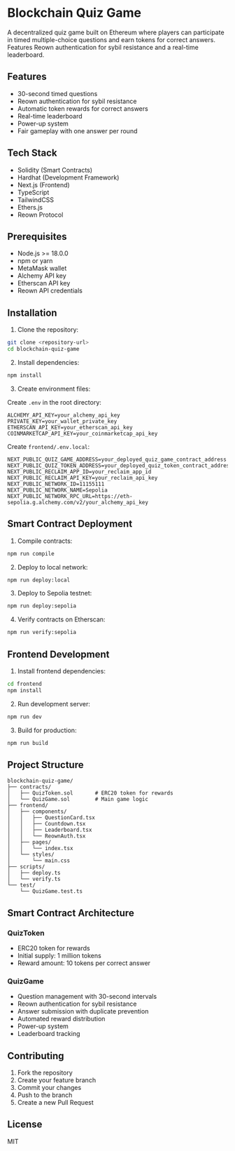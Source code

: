 # Blockchain Quiz Game

A decentralized quiz game built on Ethereum where players can participate in timed multiple-choice questions and earn tokens for correct answers. Features Reown authentication for sybil resistance and a real-time leaderboard.

## Features

- 30-second timed questions
- Reown authentication for sybil resistance
- Automatic token rewards for correct answers
- Real-time leaderboard
- Power-up system
- Fair gameplay with one answer per round

## Tech Stack

- Solidity (Smart Contracts)
- Hardhat (Development Framework)
- Next.js (Frontend)
- TypeScript
- TailwindCSS
- Ethers.js
- Reown Protocol

## Prerequisites

- Node.js >= 18.0.0
- npm or yarn
- MetaMask wallet
- Alchemy API key
- Etherscan API key
- Reown API credentials

## Installation

1. Clone the repository:
```bash
git clone <repository-url>
cd blockchain-quiz-game
```

2. Install dependencies:
```bash
npm install
```

3. Create environment files:

Create `.env` in the root directory:
```
ALCHEMY_API_KEY=your_alchemy_api_key
PRIVATE_KEY=your_wallet_private_key
ETHERSCAN_API_KEY=your_etherscan_api_key
COINMARKETCAP_API_KEY=your_coinmarketcap_api_key
```

Create `frontend/.env.local`:
```
NEXT_PUBLIC_QUIZ_GAME_ADDRESS=your_deployed_quiz_game_contract_address
NEXT_PUBLIC_QUIZ_TOKEN_ADDRESS=your_deployed_quiz_token_contract_address
NEXT_PUBLIC_RECLAIM_APP_ID=your_reclaim_app_id
NEXT_PUBLIC_RECLAIM_API_KEY=your_reclaim_api_key
NEXT_PUBLIC_NETWORK_ID=11155111
NEXT_PUBLIC_NETWORK_NAME=Sepolia
NEXT_PUBLIC_NETWORK_RPC_URL=https://eth-sepolia.g.alchemy.com/v2/your_alchemy_api_key
```

## Smart Contract Deployment

1. Compile contracts:
```bash
npm run compile
```

2. Deploy to local network:
```bash
npm run deploy:local
```

3. Deploy to Sepolia testnet:
```bash
npm run deploy:sepolia
```

4. Verify contracts on Etherscan:
```bash
npm run verify:sepolia
```

## Frontend Development

1. Install frontend dependencies:
```bash
cd frontend
npm install
```

2. Run development server:
```bash
npm run dev
```

3. Build for production:
```bash
npm run build
```

## Project Structure

```
blockchain-quiz-game/
├── contracts/
│   ├── QuizToken.sol       # ERC20 token for rewards
│   └── QuizGame.sol        # Main game logic
├── frontend/
│   ├── components/
│   │   ├── QuestionCard.tsx
│   │   ├── Countdown.tsx
│   │   ├── Leaderboard.tsx
│   │   └── ReownAuth.tsx
│   ├── pages/
│   │   └── index.tsx
│   └── styles/
│       └── main.css
├── scripts/
│   ├── deploy.ts
│   └── verify.ts
└── test/
    └── QuizGame.test.ts
```

## Smart Contract Architecture

### QuizToken
- ERC20 token for rewards
- Initial supply: 1 million tokens
- Reward amount: 10 tokens per correct answer

### QuizGame
- Question management with 30-second intervals
- Reown authentication for sybil resistance
- Answer submission with duplicate prevention
- Automated reward distribution
- Power-up system
- Leaderboard tracking

## Contributing

1. Fork the repository
2. Create your feature branch
3. Commit your changes
4. Push to the branch
5. Create a new Pull Request

## License

MIT
